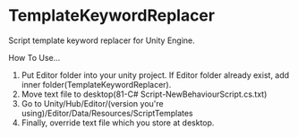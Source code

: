 # TemplateKeywordReplacer
Script template keyword replacer for Unity Engine.

How To Use...

1. Put Editor folder into your unity project. If Editor folder already exist, add inner folder(TemplateKeywordReplacer).
2. Move text file to desktop(81-C# Script-NewBehaviourScript.cs.txt)
3. Go to Unity/Hub/Editor/(version you're using)/Editor/Data/Resources/ScriptTemplates
4. Finally, override text file which you store at desktop.
